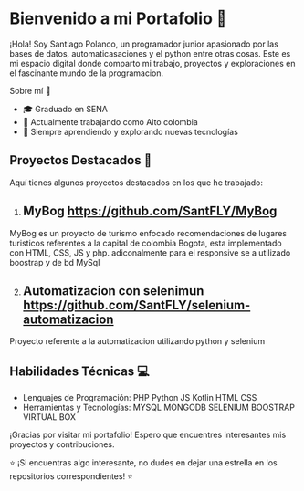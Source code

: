 # Bienvenido a mi Portafolio 👋

¡Hola! Soy Santiago Polanco, un programador junior apasionado por las bases de datos, automaticasaciones y el python entre otras cosas. Este es mi espacio digital donde comparto mi trabajo, proyectos y exploraciones en el fascinante mundo de la programacion.

Sobre mí 🚀

- 🎓 Graduado en SENA
- 💼 Actualmente trabajando como Alto colombia
- 🌱 Siempre aprendiendo y explorando nuevas tecnologías

## Proyectos Destacados 🌟

Aquí tienes algunos proyectos destacados en los que he trabajado:

1. MyBog https://github.com/SantFLY/MyBog
   ----------------------------------------
MyBog es un proyecto de turismo enfocado recomendaciones de lugares turisticos referentes a la capital de colombia Bogota, esta implementado con HTML, CSS, JS y php. adiconalmente para el responsive se a utilizado boostrap y de bd MySql 
   
   
2. Automatizacion con selenimun https://github.com/SantFLY/selenium-automatizacion
   ----------------------------------------
Proyecto referente a la automatizacion utilizando python y selenium

## Habilidades Técnicas 💻

- Lenguajes de Programación:
    PHP
    Python
    JS
    Kotlin
    HTML
    CSS
- Herramientas y Tecnologías:
    MYSQL
    MONGODB
    SELENIUM
    BOOSTRAP
    VIRTUAL BOX
    

¡Gracias por visitar mi portafolio! Espero que encuentres interesantes mis proyectos y contribuciones.


⭐️ ¡Si encuentras algo interesante, no dudes en dejar una estrella en los repositorios correspondientes! ⭐️
